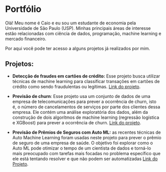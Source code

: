 # Portfólio

Olá! Meu nome é Caio e eu sou um estudante de economia pela Universidade de São Paulo (USP). Minhas principais áreas de interesse estão relacionadas com ciência de dados, programação, machine learning e mercado financeiro. 

Por aqui você pode ter acesso a alguns projetos já realizados por mim. 

## Projetos:

* **Detecção de fraudes em cartões de crédito:** Esse projeto busca utilizar técnicas de machine learning para classificar transações em cartões de crédito como sendo fraudulentas ou legítimas. [Link do projeto](https://github.com/CaioLSouza/my_portfolio/blob/main/Fraudes_em_cart%C3%B5es_de_cr%C3%A9dito.ipynb).

* **Previsão de churn**: Esse projeto usa um conjunto de dados de uma empresa de telecomunicações para prever a ocorrência de churn, isto é, o número de cancelamentos de serviços por parte dos clientes dessa empresa. Ele contém uma análise exploratória dos dados, além da construção de dois algorítmos de machine learning (regressão logística e XGBoost) para prever a ocorrência de churn. [Link do projeto](https://github.com/CaioLSouza/my_portfolio/blob/main/Detec%C3%A7%C3%A3o%20de%20churn.ipynb).

* **Previsão de Prêmios de Seguros com Auto ML:** as recentes técnicas de Auto Machine Learning foram usadas neste projeto para prever o prêmio de seguro de uma empresa de saúde. O objetivo foi explorar como o Auto ML pode otimizar o tempo de um cientista de dados e torná-lo mais preocupado com tarefas mais focadas no problema específico que ele está tentando resolver e que não podem ser automatizadas [Link do Projeto](https://github.com/CaioLSouza/my_portfolio/blob/main/Projeto_Regress%C3%A3o_com_AutoML.ipynb).
